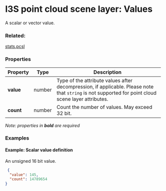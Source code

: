 # I3S point cloud scene layer: Values

A scalar or vector value.

### Related:

[stats.pcsl](stats.pcsl.md)
### Properties

| Property | Type | Description |
| --- | --- | --- |
| **value** | number | Type of the attribute values after decompression, if applicable. Please note that `string` is not supported for point cloud scene layer attributes. |
| **count** | number | Count the number of values. May exceed 32 bit. |

*Note: properties in **bold** are required*

### Examples 

#### Example: Scalar value definition 

An unsigned 16 bit value. 

```json
 {
  "value": 145,
  "count": 14789654
} 
```


